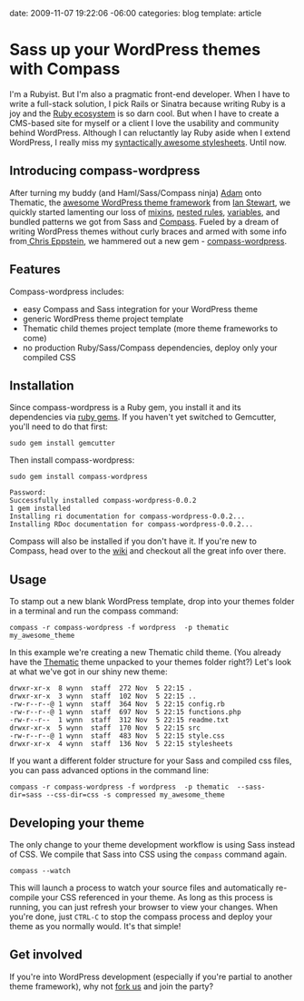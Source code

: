 date: 2009-11-07 19:22:06 -06:00
categories: blog
template: article

# Sass up your WordPress themes with Compass
I'm a Rubyist. But I'm also a pragmatic front-end developer. When I have to write a full-stack solution, I pick Rails or Sinatra because writing Ruby is a joy and the <a href="http://gemcutter.org">Ruby ecosystem</a> is so darn cool. But when I have to create a CMS-based site for myself or a client I love the usability and community behind WordPress. Although I can reluctantly lay Ruby aside when I extend WordPress, I really miss my <a href="http://sass-lang.com/">syntactically awesome stylesheets</a>. Until now.
<!--more-->
## Introducing compass-wordpress
After turning  my buddy (and Haml/Sass/Compass ninja) <a href="http://web20show.com">Adam</a> onto Thematic, the <a href="http://themeshaper.com">awesome WordPress theme framework</a> from <a href="http://twitter.com/iandstewart/">Ian Stewart</a>, we quickly started lamenting our loss of <a href="http://sass-lang.com/docs/yardoc/SASS_REFERENCE.md.html#mixins">mixins</a>, <a href="http://sass-lang.com/docs/yardoc/SASS_REFERENCE.md.html#nested_rules">nested rules</a>, <a href="http://sass-lang.com/docs/yardoc/SASS_REFERENCE.md.html#variables_">variables</a>, and bundled patterns we got from Sass and <a href="http://compass-style.org">Compass</a>. Fueled by a dream of writing WordPress themes without curly braces and armed with some info from<a href="http://chriseppstein.github.com/"> Chris Eppstein</a>, we hammered out a new gem - <a href="http://gemcutter.org/gems/compass-wordpress">compass-wordpress</a>.

## Features

Compass-wordpress includes:

* easy Compass and Sass integration for your WordPress theme
* generic WordPress theme project template
* Thematic child themes project template (more theme frameworks to come)
* no production Ruby/Sass/Compass dependencies, deploy only your compiled CSS

## Installation
Since compass-wordpress is a Ruby gem, you install it and its dependencies via <a href="http://docs.rubygems.org/read/book/1">ruby gems</a>. If you haven't yet switched to Gemcutter, you'll need to do that first:

    sudo gem install gemcutter

Then install compass-wordpress: 


    sudo gem install compass-wordpress

    Password:
    Successfully installed compass-wordpress-0.0.2
    1 gem installed
    Installing ri documentation for compass-wordpress-0.0.2...
    Installing RDoc documentation for compass-wordpress-0.0.2...


Compass will also be installed if you don't have it. If you're new to Compass, head over to the <a href="http://wiki.github.com/chriseppstein/compass">wiki</a> and checkout all the great info over there.

## Usage

To stamp out a new blank WordPress template, drop into your themes folder in a terminal and run the compass command:

    compass -r compass-wordpress -f wordpress  -p thematic my_awesome_theme 


In this example we're creating a new Thematic child theme. (You already have the <a href="http://wordpress.org/extend/themes/download/thematic.0.9.5.1.zip">Thematic</a> theme unpacked to your themes folder right?) Let's look at what we've got in our shiny new theme:


    drwxr-xr-x  8 wynn  staff  272 Nov  5 22:15 .
    drwxr-xr-x  3 wynn  staff  102 Nov  5 22:15 ..
    -rw-r--r--@ 1 wynn  staff  364 Nov  5 22:15 config.rb
    -rw-r--r--@ 1 wynn  staff  697 Nov  5 22:15 functions.php
    -rw-r--r--  1 wynn  staff  312 Nov  5 22:15 readme.txt
    drwxr-xr-x  5 wynn  staff  170 Nov  5 22:15 src
    -rw-r--r--@ 1 wynn  staff  483 Nov  5 22:15 style.css
    drwxr-xr-x  4 wynn  staff  136 Nov  5 22:15 stylesheets


If you want a different folder structure for your Sass and compiled css files, you can pass advanced options in the command line:

    compass -r compass-wordpress -f wordpress  -p thematic  --sass-dir=sass --css-dir=css -s compressed my_awesome_theme 


## Developing your theme
The only change to your theme development workflow is using Sass instead of CSS.  We compile that Sass into CSS using the <code>compass</code> command again.

    compass --watch


This will launch a process to watch your source files and automatically re-compile your CSS referenced in your theme. As long as this process is running, you can just refresh your browser to view your changes. When you're done, just <code>CTRL-C</code> to stop the compass process and deploy your theme as you normally would. It's that simple!

## Get involved
If you're into WordPress development (especially if you're partial to another theme framework), why not <a href="http://github.com/pengwynn/compass-wordpress">fork us</a> and join the party?


